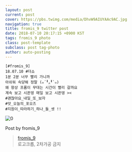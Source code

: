 ```yaml
---
layout: post
current: post
cover: https://pbs.twimg.com/media/DhvW9AIUYAAc9AC.jpg
navigation: true
title: fromis_9 twitter post
date: 2018-07-10 20:17:15 +0900 KST
tags: fromis_9 photo
class: post-template
subclass: post tag-photo
author: auto-posting
---
```


```  
[#fromis_9]  
18.07.10 #더쇼  
1분 2분 너무 빨리 가니까   
아쉬워 속댱해 정말 (๑´╹‸╹`๑)  
왜 항상 프롬이 무대는 시간이 빨리 갈까요  
계속 보고 시픈뎅 매일 보고 시픈뎅 ><  
#괜찮아요_내일_또_보자   
#앗_오늘의_포오즈  
#지원이_따라하기_하나_둘_셋 !!   

```

![0](https://pbs.twimg.com/media/DhvW9AIUYAAc9AC.jpg)


Post by fromis_9

> [fromis_9](https://twitter.com/realfromis_9)  
  로고크롭, 2차가공 금지